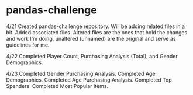 # pandas-challenge

4/21
Created pandas-challenge repository. Will be adding related files in a bit.
Added associated files. Altered files are the ones that hold the changes and work I'm doing, unaltered (unnamed) are the original and serve as guidelines for me.

4/22
Completed Player Count, Purchasing Analysis (Total), and Gender Demographics.

4/23
Completed Gender Purchasing Analysis.
Completed Age Demographics.
Completed Age Purchasing Analysis.
Completed Top Spenders.
Completed Most Popular Items.
